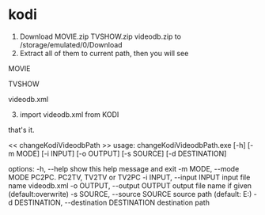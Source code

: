 # kodi

1. Download MOVIE.zip TVSHOW.zip videodb.zip to /storage/emulated/0/Download
2. Extract all of them to current path, then you will see

  MOVIE

  TVSHOW

  videodb.xml

3. import videodb.xml from KODI

that's it.


<< changeKodiVideodbPath >>
usage: changeKodiVideodbPath.exe [-h] [-m MODE] [-i INPUT] [-o OUTPUT] [-s SOURCE] [-d DESTINATION]

options:
 -h, --help                                    show this help message and exit
 -m MODE, --mode MODE                          PC2PC. PC2TV, TV2TV or TV2PC
 -i INPUT, --input INPUT                       input file name videodb.xml 
 -o OUTPUT, --output OUTPUT                    output file name if given (default:overwrite)
 -s SOURCE, --source SOURCE                    source path (default: E:\)
 -d DESTINATION, --destination DESTINATION     destination path


